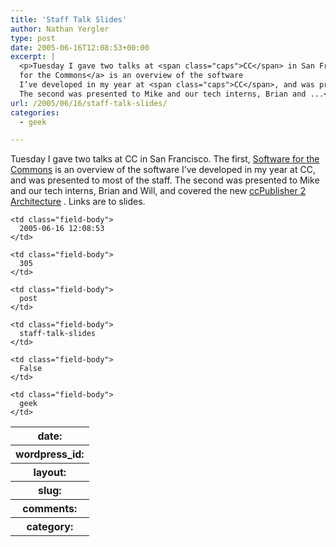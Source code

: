 ```yaml
---
title: 'Staff Talk Slides'
author: Nathan Yergler
type: post
date: 2005-06-16T12:08:53+00:00
excerpt: |
  <p>Tuesday I gave two talks at <span class="caps">CC</span> in San Francisco. The first, <a class="reference external" href="/talks/cc_software">Software
  for the Commons</a> is an overview of the software
  I’ve developed in my year at <span class="caps">CC</span>, and was presented to most of the staff.
  The second was presented to Mike and our tech interns, Brian and ...</p>
url: /2005/06/16/staff-talk-slides/
categories:
  - geek

---
```

Tuesday I gave two talks at <span class="caps">CC</span> in San Francisco. The first, [Software for the Commons][1]  is an overview of the software I’ve developed in my year at <span class="caps">CC</span>, and was presented to most of the staff. The second was presented to Mike and our tech interns, Brian and Will, and covered the new [ccPublisher 2 Architecture][2] . Links are to slides.

<table class="docutils field-list" frame="void" rules="none">
  <col class="field-name" /> <col class="field-body" /> <tr class="field">
    <th class="field-name">
      date:
    </th>

    <td class="field-body">
      2005-06-16 12:08:53
    </td>
  </tr>

  <tr class="field">
    <th class="field-name">
      wordpress_id:
    </th>

    <td class="field-body">
      305
    </td>
  </tr>

  <tr class="field">
    <th class="field-name">
      layout:
    </th>

    <td class="field-body">
      post
    </td>
  </tr>

  <tr class="field">
    <th class="field-name">
      slug:
    </th>

    <td class="field-body">
      staff-talk-slides
    </td>
  </tr>

  <tr class="field">
    <th class="field-name">
      comments:
    </th>

    <td class="field-body">
      False
    </td>
  </tr>

  <tr class="field">
    <th class="field-name">
      category:
    </th>

    <td class="field-body">
      geek
    </td>
  </tr>
</table>

 [1]: /talks/cc_software
 [2]: /talks/p82_architecture